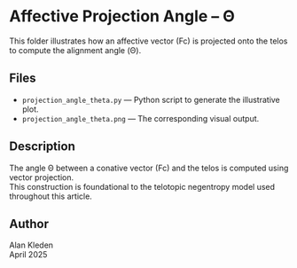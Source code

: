 # Affective Projection Angle – Θ

This folder illustrates how an affective vector (Fc) is projected onto the telos to compute the alignment angle (Θ).

## Files

- `projection_angle_theta.py` — Python script to generate the illustrative plot.
- `projection_angle_theta.png` — The corresponding visual output.

## Description

The angle Θ between a conative vector (Fc) and the telos is computed using vector projection.  
This construction is foundational to the telotopic negentropy model used throughout this article.

## Author

Alan Kleden  
April 2025

